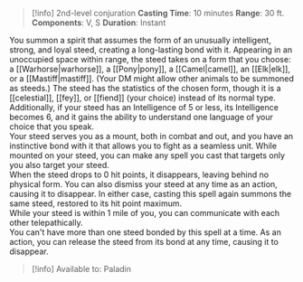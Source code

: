 >[!info]
>2nd-level conjuration
>**Casting Time**: 10 minutes
>**Range**: 30 ft.
>**Components**: V, S
>**Duration**: Instant

You summon a spirit that assumes the form of an unusually intelligent, strong, and loyal steed, creating a long-lasting bond with it. Appearing in an unoccupied space within range, the steed takes on a form that you choose: a [[Warhorse|warhorse]], a [[Pony|pony]], a [[Camel|camel]], an [[Elk|elk]], or a [[Mastiff|mastiff]]. (Your DM might allow other animals to be summoned as steeds.) The steed has the statistics of the chosen form, though it is a [[celestial]], [[fey]], or [[fiend]] (your choice) instead of its normal type. Additionally, if your steed has an Intelligence of 5 or less, its Intelligence becomes 6, and it gains the ability to understand one language of your choice that you speak.<br>
Your steed serves you as a mount, both in combat and out, and you have an instinctive bond with it that allows you to fight as a seamless unit. While mounted on your steed, you can make any spell you cast that targets only you also target your steed.<br>
When the steed drops to 0 hit points, it disappears, leaving behind no physical form. You can also dismiss your steed at any time as an action, causing it to disappear. In either case, casting this spell again summons the same steed, restored to its hit point maximum.<br>
While your steed is within 1 mile of you, you can communicate with each other telepathically.<br>
You can't have more than one steed bonded by this spell at a time. As an action, you can release the steed from its bond at any time, causing it to disappear.<br>
>[!info] Available to:
>Paladin